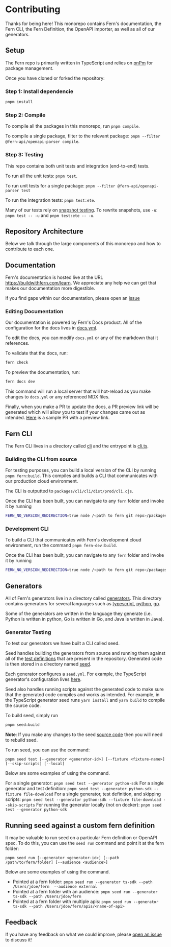 # Contributing

Thanks for being here! This monorepo contains Fern's documentation, the Fern CLI, the Fern Definition, the OpenAPI importer, as well as all of our generators. 

## Setup 

The Fern repo is primarily written in TypeScript and relies on [pnPm](https://pnpm.io/) for package management. 

Once you have cloned or forked the repository: 

### Step 1: Install dependencie

```sh
pnpm install 
```

### Step 2: Compile

To compile all the packages in this monorepo, run `pnpm compile`.

To compile a single package, filter to the relevant package: `pnpm --filter @fern-api/openapi-parser compile`. 

### Step 3: Testing

This repo contains both unit tests and integration (end-to-end) tests.

To run all the unit tests: `pnpm test`.

To run unit tests for a single package: `pnpm --filter @fern-api/openapi-parser test` 

To run the integration tests: `pnpm test:ete`.

Many of our tests rely on [snapshot testing](https://jestjs.io/docs/snapshot-testing). To rewrite snapshots, use `-u`: `pnpm test -- -u` and `pnpm test:ete -- -u`.

## Repository Architecture

Below we talk through the large components of this monorepo and how to contribute to each one. 

## Documentation

Fern's documentation is hosted live at the URL https://buildwithfern.com/learn. We appreciate any help we can get that makes our documentation more digestible.

If you find gaps within our documentation, please open an [issue](https://github.com/fern-api/fern/issues/new?assignees=&labels=documentation&projects=&template=documentation-suggestion.md&title=%5BFern%27s+Documentation%5D+)

### Editing Documentation

Our documentation is powered by Fern's Docs product. All of the configuration for the docs lives in [docs.yml](./fern/docs.yml). 

To edit the docs, you can modify `docs.yml` or any of the markdown that it references.

To validate that the docs, run:

```sh
fern check
```

To preview the documentation, run:  
```sh 
fern docs dev
```
This command will run a local server that will hot-reload as you make changes to `docs.yml` or any referenced MDX files. 

Finally, when you make a PR to update the docs, a PR preview link will be generated which will allow you
to test if your changes came out as intended. [Here](https://github.com/fern-api/fern/pull/4330) is a sample PR with a preview link. 

## Fern CLI 

The Fern CLI lives in a directory called [cli](./packages/cli/cli/) and the entrypoint is [cli.ts](./packages/cli/cli/src/cli.ts). 

### Building the CLI from source

For testing purposes, you can build a local version of the CLI by running `pnpm fern:build`. This compiles and builds a CLI 
that communicates with our production cloud environment. 

The CLI is outputted to `packages/cli/cli/dist/prod/cli.cjs`.

Once the CLI has been built, you can navigate to any `fern` folder and invoke it by running 

```sh
FERN_NO_VERSION_REDIRECTION=true node /<path to fern git repo>/packages/cli/cli/dist/prod/cli.cjs <args>
```

### Development CLI 

To build a CLI that communicates with Fern's development cloud environment, run the command `pnpm fern-dev:build`. 

Once the CLI has been built, you can navigate to any `fern` folder and invoke it by running 

```sh
FERN_NO_VERSION_REDIRECTION=true node /<path to fern git repo>/packages/cli/cli/dist/dev/cli.cjsn <args>
```

## Generators 

All of Fern's generators live in a directory called [generators](./generators/). This directory contains generators for several languages such as 
[typescript](./generators/typescript/), [python](./generators/python/), [go](./generators/go). 

Some of the generators are written in the language they generate (i.e. Python is written in python, Go is written in Go, and Java is written in Java). 

### Generator Testing

To test our generators we have built a CLI called seed.

Seed handles building the generators from source and running them against all of the
[test definitions](./test-definitions/fern/) that are present in the repository. Generated code is then stored in a directory named 
[seed](./seed/). 

Each generator configures a `seed.yml`. For example, the TypeScript generator's configuration lives [here](./seed/ts-sdk/seed.yml). 

Seed also handles running scripts against the generated code to make sure that the generated code compiles and works 
as intended. For example, in the TypeScript generator seed runs `yarn install` and `yarn build` to compile the source code. 

To build seed, simply run

```sh
pnpm seed:build
```

**Note**: If you make any changes to the seed [source code](./packages/seed/src/) then you will need to rebuild ssed. 

To run seed, you can use the command: 

```
pnpm seed test [--generator <generator-id>] [--fixture <fixture-name>] [--skip-scripts] [--local]
```

Below are some examples of using the command.

For a single generator: `pnpm seed test --generator python-sdk`
For a single generator and test definition: `pnpm seed test --generator python-sdk --fixture file-download`
For a single generator, test definition, and skipping scripts: `pnpm seed test --generator python-sdk --fixture file-download --skip-scripts`
For running the generator locally (not on docker): `pnpm seed test --generator python-sdk`

## Running seed against a custom fern definition

It may be valuable to run seed on a particular Fern definition or OpenAPI spec. To do this,
you can use the `seed run` command and point it at the fern folder:

```
pnpm seed run [--generator <generator-id>] [--path /path/to/fern/folder] [--audience <audience>]
```

Below are some examples of using the command.

- Pointed at a fern folder: `pnpm seed run --generator ts-sdk --path /Users/jdoe/fern  --audience external`
- Pointed at a fern folder with an audience: `pnpm seed run --generator ts-sdk --path /Users/jdoe/fern`
- Pointed at a fern folder with multiple apis: `pnpm seed run --generator ts-sdk --path /Users/jdoe/fern/apis/<name-of-api>`


## Feedback 

If you have any feedback on what we could improve, please [open an issue](https://github.com/fern-api/fern/issues/new) to discuss it!

